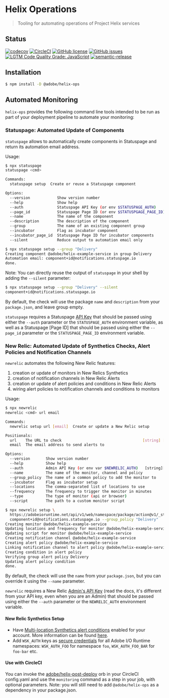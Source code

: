 # Helix Operations

> Tooling for automating operations of Project Helix services

## Status
[![codecov](https://img.shields.io/codecov/c/github/adobe/helix-ops.svg)](https://codecov.io/gh/adobe/helix-ops)
[![CircleCI](https://img.shields.io/circleci/project/github/adobe/helix-ops.svg)](https://circleci.com/gh/adobe/helix-ops)
[![GitHub license](https://img.shields.io/github/license/adobe/helix-ops.svg)](https://github.com/adobe/helix-ops/blob/main/LICENSE.txt)
[![GitHub issues](https://img.shields.io/github/issues/adobe/helix-library.svg)](https://github.com/adobe/helix-ops/issues)
[![LGTM Code Quality Grade: JavaScript](https://img.shields.io/lgtm/grade/javascript/g/adobe/helix-ops.svg?logo=lgtm&logoWidth=18)](https://lgtm.com/projects/g/adobe/helix-ops)
[![semantic-release](https://img.shields.io/badge/%20%20%F0%9F%93%A6%F0%9F%9A%80-semantic--release-e10079.svg)](https://github.com/semantic-release/semantic-release) 

## Installation

```bash
$ npm install -D @adobe/helix-ops
```

## Automated Monitoring

`helix-ops` provides the following command line tools intended to be run as part of your deployment pipeline to automate your monitoring:

### Statuspage: Automated Update of Components

`statuspage` allows to automatically create components in Statuspage and return its automation email address.

Usage:

```bash
$ npx statuspage
statuspage <cmd>

Commands:
  statuspage setup  Create or reuse a Statuspage component

Options:
  --version            Show version number                                       [boolean]
  --help               Show help                                                 [boolean]
  --auth               Statuspage API Key (or env $STATUSPAGE_AUTH)    [string] [required]
  --page_id            Statuspage Page ID (or env $STATUSPGAGE_PAGE_ID)[string] [required]
  --name               The name of the component                                  [string]
  --description        The description of the component                           [string]
  --group              The name of an existing component group                    [string]
  --incubator          Flag as incubator component                               [boolean]
  --incubator_page_id  Statuspage Page ID for incubator components                [string]
  --silent             Reduce output to automation email only                    [boolean]

$ npx statuspage setup --group "Delivery"
Creating component @adobe/helix-example-service in group Delivery
Automation email: component+id@notifications.statuspage.io
done.
```
Note: You can directly reuse the output of `statuspage` in your shell by adding the `--silent` parameter:
```bash
$ npx statuspage setup --group "Delivery" --silent
component+id@notifications.statuspage.io
```

By default, the check will use the package `name` and `description` from your `package.json`, and leave group empty.

`statuspage` requires a Statuspage [API Key](https://developer.statuspage.io/#section/Authentication) that should be passed using either the `--auth` parameter or the `STATUSPAGE_AUTH` environment variable, as well as a Statuspage [Page ID] that should be passed using either the `--page_id` parameter or the `STATUSPAGE_PAGE_ID` environment variable. 

### New Relic: Automated Update of Synthetics Checks, Alert Policies and Notification Channels

`newrelic` automates the following New Relic features:
1. creation or update of monitors in New Relics Synthetics
1. creation of notification channels in New Relic Alerts
1. creation or update of alert policies and conditions in New Relic Alerts
1. wiring alert policies to notification channels and conditions to monitors

Usage:

```bash
$ npx newrelic
newrelic <cmd> url email

Commands:
  newrelic setup url [email]  Create or update a New Relic setup

Positionals:
  url    The URL to check                                    [string] [required]
  email  The email address to send alerts to                            [string]

Options:
  --version       Show version number                                  [boolean]
  --help          Show help                                            [boolean]
  --auth          Admin API Key (or env var $NEWRELIC_AUTH)   [string][required]
  --name          The name of the monitor, channel and policy           [string]
  --group_policy  The name of a common policy to add the monitor to     [string]
  --incubator     Flag as incubator setup                              [boolean]
  --locations     The comma-separated list of locations to use          [string]
  --frequency     The frequency to trigger the monitor in minutes       [number]
  --type          The type of monitor (api or browser)                  [string]
  --script        The path to a custom monitor script                   [string]

$ npx newrelic setup \
  https://adobeioruntime.net/api/v1/web/namespace/package/action@v1/_status_check/healthcheck.json \
  component+id@notifications.statuspage.io --group_policy "Delivery"
Creating monitor @adobe/helix-example-service
Updating locations and frequency for monitor @adobe/helix-example-service
Updating script for monitor @adobe/helix-example-service
Creating notification channel @adobe/helix-example-service
Creating alert policy @adobe/helix-example-service
Linking notification channel to alert policy @adobe/helix-example-service
Creating condition in alert policy
Verifying group alert policy Delivery
Updating alert policy condition
done.
```

By default, the check will use the `name` from your `package.json`, but you can override it using the `--name` parameter.

`newrelic` requires a New Relic [Admin's API Key](https://docs.newrelic.com/docs/apis/get-started/intro-apis/understand-new-relic-api-keys#admin) (read the docs, it's different from your API key, even when you are an Admin) that should be passed using either the `--auth` parameter or the `NEWRELIC_AUTH` environment variable.

#### New Relic Synthetics Setup
- Have [Multi-location Synthetics alert conditions](https://rpm.newrelic.com/api/explore/alerts_location_failure_conditions) enabled for your account. More information can be found [here](https://docs.newrelic.com/docs/multi-location-synthetics-alert-conditions).
- Add `WSK_AUTH` keys as [secure credentials](https://docs.newrelic.com/docs/synthetics/new-relic-synthetics/using-monitors/secure-credentials-store-credentials-information-scripted-browsers) for all Adobe I/O Runtime namespaces: `WSK_AUTH_FOO` for namespace `foo`, `WSK_AUTH_FOO_BAR` for `foo-bar` etc.

#### Use with CircleCI
You can invoke the [adobe/helix-post-deploy](https://circleci.com/orbs/registry/orb/adobe/helix-post-deploy) orb in your CircleCI config.yaml and use the `monitoring` command as a step in your job, with optional parameters. Note: you will still need to add `@adobe/helix-ops` as a dependency in your package.json.
